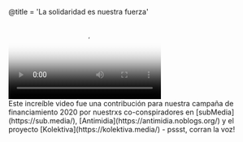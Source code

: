 @title = 'La solidaridad es nuestra fuerza'

<div class="embed-responsive embed-responsive-16by9">
  <video controls="" poster="https://static.riseup.net/bird_es.jpeg" class="embed-responsive-item">
      <source src="https://static.riseup.net/Riseup-ES-720p.mp4 " type="video/mp4">
      Your browser does not support the video tag.
  </video>
</div>
Este increíble video fue una contribución para nuestra campaña de financiamiento 2020 por nuestrxs co-conspiradores en [subMedia](https://sub.media/), [Antimidia](https://antimidia.noblogs.org/) y el proyecto [Kolektiva](https://kolektiva.media/) - pssst, corran la voz!
